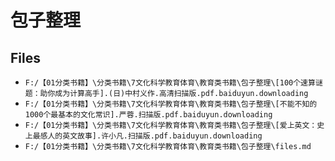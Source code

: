 # 包子整理

## Files

- `F:/【01分类书籍】\分类书籍\7文化科学教育体育\教育类书籍\包子整理\[100个速算谜题：助你成为计算高手].(日)中村义作.高清扫描版.pdf.baiduyun.downloading`
- `F:/【01分类书籍】\分类书籍\7文化科学教育体育\教育类书籍\包子整理\[不能不知的1000个最基本的文化常识].严蓉.扫描版.pdf.baiduyun.downloading`
- `F:/【01分类书籍】\分类书籍\7文化科学教育体育\教育类书籍\包子整理\[爱上英文：史上最感人的英文故事].许小凡.扫描版.pdf.baiduyun.downloading`
- `F:/【01分类书籍】\分类书籍\7文化科学教育体育\教育类书籍\包子整理\files.md`
